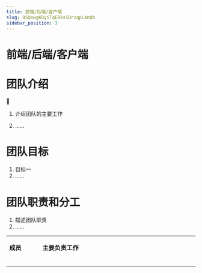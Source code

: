 ```yaml
---
title: 前端/后端/客户端
slug: QSQowgKDyiTqEBks5QrcqpLAnUb
sidebar_position: 3
---
```



# 前端/后端/客户端

# 团队介绍

<div class="callout callout-bg-5 callout-border-5">
<div class='callout-emoji'>📌</div>
<ol>
<li><p>介绍团队的主要工作</p>
</li>
<li><p>......</p>
</li>
</ol>
</div>

# 团队目标

1. 目标一
2. ......

# 团队职责和分工

1. 描述团队职责
2. ......

<table>
<colgroup>
<col width="100"/>
<col width="495"/>
</colgroup>
<tbody>
<tr><td><p><b>成员</b></p></td><td><p><b>主要负责工作</b></p></td></tr>
<tr><td></td><td></td></tr>
<tr><td></td><td></td></tr>
<tr><td></td><td></td></tr>
</tbody>
</table>

